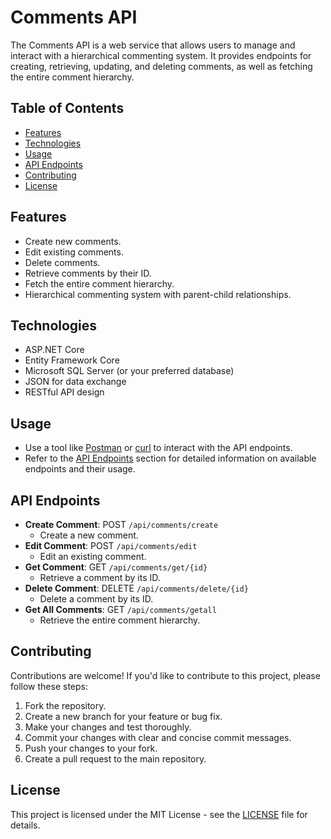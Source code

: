 # Comments API

The Comments API is a web service that allows users to manage and interact with a hierarchical commenting system. It provides endpoints for creating, retrieving, updating, and deleting comments, as well as fetching the entire comment hierarchy.

## Table of Contents

- [Features](#features)
- [Technologies](#technologies)
- [Usage](#usage)
- [API Endpoints](#api-endpoints)
- [Contributing](#contributing)
- [License](#license)

## Features

- Create new comments.
- Edit existing comments.
- Delete comments.
- Retrieve comments by their ID.
- Fetch the entire comment hierarchy.
- Hierarchical commenting system with parent-child relationships.

## Technologies

- ASP.NET Core
- Entity Framework Core
- Microsoft SQL Server (or your preferred database)
- JSON for data exchange
- RESTful API design

## Usage

- Use a tool like [Postman](https://www.postman.com/) or [curl](https://curl.se/) to interact with the API endpoints.
- Refer to the [API Endpoints](#api-endpoints) section for detailed information on available endpoints and their usage.

## API Endpoints

- **Create Comment**: POST `/api/comments/create`
  - Create a new comment.
- **Edit Comment**: POST `/api/comments/edit`
  - Edit an existing comment.
- **Get Comment**: GET `/api/comments/get/{id}`
  - Retrieve a comment by its ID.
- **Delete Comment**: DELETE `/api/comments/delete/{id}`
  - Delete a comment by its ID.
- **Get All Comments**: GET `/api/comments/getall`
  - Retrieve the entire comment hierarchy.

## Contributing

Contributions are welcome! If you'd like to contribute to this project, please follow these steps:

1. Fork the repository.
2. Create a new branch for your feature or bug fix.
3. Make your changes and test thoroughly.
4. Commit your changes with clear and concise commit messages.
5. Push your changes to your fork.
6. Create a pull request to the main repository.

## License

This project is licensed under the MIT License - see the [LICENSE](LICENSE) file for details.
